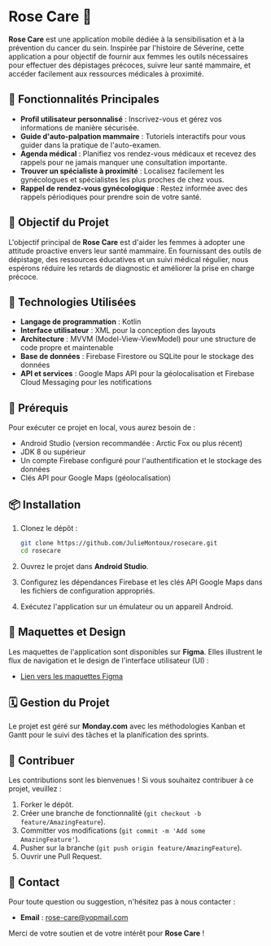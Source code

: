 # Rose Care 🌹

**Rose Care** est une application mobile dédiée à la sensibilisation et à la prévention du cancer du sein. Inspirée par l'histoire de Séverine, cette application a pour objectif de fournir aux femmes les outils nécessaires pour effectuer des dépistages précoces, suivre leur santé mammaire, et accéder facilement aux ressources médicales à proximité.

## 🌟 Fonctionnalités Principales

- **Profil utilisateur personnalisé** : Inscrivez-vous et gérez vos informations de manière sécurisée.
- **Guide d'auto-palpation mammaire** : Tutoriels interactifs pour vous guider dans la pratique de l'auto-examen.
- **Agenda médical** : Planifiez vos rendez-vous médicaux et recevez des rappels pour ne jamais manquer une consultation importante.
- **Trouver un spécialiste à proximité** : Localisez facilement les gynécologues et spécialistes les plus proches de chez vous.
- **Rappel de rendez-vous gynécologique** : Restez informée avec des rappels périodiques pour prendre soin de votre santé.

## 🎯 Objectif du Projet

L'objectif principal de **Rose Care** est d'aider les femmes à adopter une attitude proactive envers leur santé mammaire. En fournissant des outils de dépistage, des ressources éducatives et un suivi médical régulier, nous espérons réduire les retards de diagnostic et améliorer la prise en charge précoce.

## 🚀 Technologies Utilisées

- **Langage de programmation** : Kotlin
- **Interface utilisateur** : XML pour la conception des layouts
- **Architecture** : MVVM (Model-View-ViewModel) pour une structure de code propre et maintenable
- **Base de données** : Firebase Firestore ou SQLite pour le stockage des données
- **API et services** : Google Maps API pour la géolocalisation et Firebase Cloud Messaging pour les notifications

## 🔧 Prérequis

Pour exécuter ce projet en local, vous aurez besoin de :

- Android Studio (version recommandée : Arctic Fox ou plus récent)
- JDK 8 ou supérieur
- Un compte Firebase configuré pour l'authentification et le stockage des données
- Clés API pour Google Maps (géolocalisation)

## 📦 Installation

1. Clonez le dépôt :

   ```bash
   git clone https://github.com/JulieMontoux/rosecare.git
   cd rosecare
   ```

2. Ouvrez le projet dans **Android Studio**.

3. Configurez les dépendances Firebase et les clés API Google Maps dans les fichiers de configuration appropriés.

4. Exécutez l'application sur un émulateur ou un appareil Android.

## 🎨 Maquettes et Design

Les maquettes de l'application sont disponibles sur **Figma**. Elles illustrent le flux de navigation et le design de l'interface utilisateur (UI) :

- [Lien vers les maquettes Figma](https://www.figma.com/design/ikAkRkQeDXZpSXEPD6wA9D/RoseCare?node-id=0-1&t=W1eL7PTNj2MZDXFU-1)

## 🗓️ Gestion du Projet

Le projet est géré sur **Monday.com** avec les méthodologies Kanban et Gantt pour le suivi des tâches et la planification des sprints.

## 🤝 Contribuer

Les contributions sont les bienvenues ! Si vous souhaitez contribuer à ce projet, veuillez :

1. Forker le dépôt.
2. Créer une branche de fonctionnalité (`git checkout -b feature/AmazingFeature`).
3. Committer vos modifications (`git commit -m 'Add some AmazingFeature'`).
4. Pusher sur la branche (`git push origin feature/AmazingFeature`).
5. Ouvrir une Pull Request.

## 📧 Contact

Pour toute question ou suggestion, n'hésitez pas à nous contacter :

- **Email** : [rose-care@yopmail.com](mailto:rose-care@yopmail.com)

Merci de votre soutien et de votre intérêt pour **Rose Care** !
